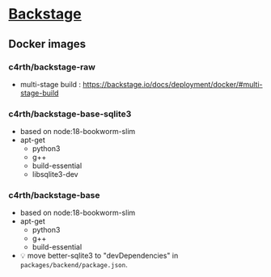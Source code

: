 # [Backstage](https://backstage.io)

## Docker images

### c4rth/backstage-raw
- multi-stage build : https://backstage.io/docs/deployment/docker/#multi-stage-build

### c4rth/backstage-base-sqlite3
- based on node:18-bookworm-slim
- apt-get
    - python3
    - g++
    - build-essential
    - libsqlite3-dev

### c4rth/backstage-base
- based on node:18-bookworm-slim
- apt-get
    - python3
    - g++
    - build-essential
- :bulb: move better-sqlite3 to "devDependencies" in `packages/backend/package.json`.